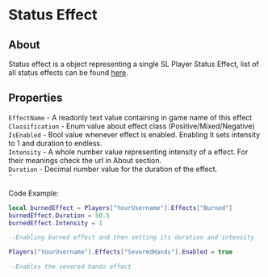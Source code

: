 # Status Effect

## About
Status effect is a object representing a single SL Player Status Effect, list of all status effects can be found [here](url).

## Properties
`EffectName` - A readonly text value containing in game name of this effect<br>
`Classification` - Enum value about effect class (Positive/Mixed/Negative)<br>
`IsEnabled` - Bool value whenever effect is enabled. Enabling it sets intensity to 1 and duration to endless.<br>
`Intensity` - A whole number value representing intensity of a effect. For their meanings check the url in About section.<br>
`Duration` - Decimal number value for the duration of the effect.<br>¨

Code Example:

```lua
local burnedEffect = Players["YourUsername"].Effects["Burned"]
burnedEffect.Duration = 50.5
burnedEffect.Intensity = 1

--Enabling burned effect and then setting its duration and intensity
```

```lua
Players["YourUsername"].Effects["SeveredHands"].Enabled = true

--Enables the severed hands effect
```
